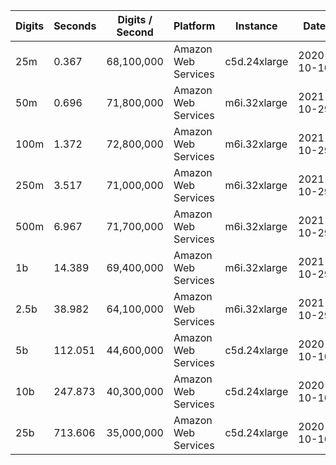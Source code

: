 | Digits | Seconds | Digits / Second | Platform | Instance | Date | Files |
| ------ | ------- | --------------- | -------- | -------- | ---- | ----- |
| 25m | 0.367 | 68,100,000 | Amazon Web Services | c5d.24xlarge | 2020-10-10 | [cfg](../Amazon%20Web%20Services/c5d.24xlarge/Zeta%282%29%20%5BDirect%5D/Zeta%282%29%20-%2020201010-104123.cfg) [out](../Amazon%20Web%20Services/c5d.24xlarge/Zeta%282%29%20%5BDirect%5D/Zeta%282%29%20-%2020201010-104123.out) [txt](../Amazon%20Web%20Services/c5d.24xlarge/Zeta%282%29%20%5BDirect%5D/Zeta%282%29%20-%2020201010-104123.txt) |
| 50m | 0.696 | 71,800,000 | Amazon Web Services | m6i.32xlarge | 2021-10-29 | [cfg](../Amazon%20Web%20Services/m6i.32xlarge/Zeta%282%29%20%5BDirect%5D/Zeta%282%29%20-%2020211029-160552.cfg) [out](../Amazon%20Web%20Services/m6i.32xlarge/Zeta%282%29%20%5BDirect%5D/Zeta%282%29%20-%2020211029-160552.out) [txt](../Amazon%20Web%20Services/m6i.32xlarge/Zeta%282%29%20%5BDirect%5D/Zeta%282%29%20-%2020211029-160552.txt) |
| 100m | 1.372 | 72,800,000 | Amazon Web Services | m6i.32xlarge | 2021-10-29 | [cfg](../Amazon%20Web%20Services/m6i.32xlarge/Zeta%282%29%20%5BDirect%5D/Zeta%282%29%20-%2020211029-160558.cfg) [out](../Amazon%20Web%20Services/m6i.32xlarge/Zeta%282%29%20%5BDirect%5D/Zeta%282%29%20-%2020211029-160558.out) [txt](../Amazon%20Web%20Services/m6i.32xlarge/Zeta%282%29%20%5BDirect%5D/Zeta%282%29%20-%2020211029-160558.txt) |
| 250m | 3.517 | 71,000,000 | Amazon Web Services | m6i.32xlarge | 2021-10-29 | [cfg](../Amazon%20Web%20Services/m6i.32xlarge/Zeta%282%29%20%5BDirect%5D/Zeta%282%29%20-%2020211029-160617.cfg) [out](../Amazon%20Web%20Services/m6i.32xlarge/Zeta%282%29%20%5BDirect%5D/Zeta%282%29%20-%2020211029-160617.out) [txt](../Amazon%20Web%20Services/m6i.32xlarge/Zeta%282%29%20%5BDirect%5D/Zeta%282%29%20-%2020211029-160617.txt) |
| 500m | 6.967 | 71,700,000 | Amazon Web Services | m6i.32xlarge | 2021-10-29 | [cfg](../Amazon%20Web%20Services/m6i.32xlarge/Zeta%282%29%20%5BDirect%5D/Zeta%282%29%20-%2020211029-171822.cfg) [out](../Amazon%20Web%20Services/m6i.32xlarge/Zeta%282%29%20%5BDirect%5D/Zeta%282%29%20-%2020211029-171822.out) [txt](../Amazon%20Web%20Services/m6i.32xlarge/Zeta%282%29%20%5BDirect%5D/Zeta%282%29%20-%2020211029-171822.txt) |
| 1b | 14.389 | 69,400,000 | Amazon Web Services | m6i.32xlarge | 2021-10-29 | [cfg](../Amazon%20Web%20Services/m6i.32xlarge/Zeta%282%29%20%5BDirect%5D/Zeta%282%29%20-%2020211029-171840.cfg) [out](../Amazon%20Web%20Services/m6i.32xlarge/Zeta%282%29%20%5BDirect%5D/Zeta%282%29%20-%2020211029-171840.out) [txt](../Amazon%20Web%20Services/m6i.32xlarge/Zeta%282%29%20%5BDirect%5D/Zeta%282%29%20-%2020211029-171840.txt) |
| 2.5b | 38.982 | 64,100,000 | Amazon Web Services | m6i.32xlarge | 2021-10-29 | [cfg](../Amazon%20Web%20Services/m6i.32xlarge/Zeta%282%29%20%5BDirect%5D/Zeta%282%29%20-%2020211029-203158.cfg) [out](../Amazon%20Web%20Services/m6i.32xlarge/Zeta%282%29%20%5BDirect%5D/Zeta%282%29%20-%2020211029-203158.out) [txt](../Amazon%20Web%20Services/m6i.32xlarge/Zeta%282%29%20%5BDirect%5D/Zeta%282%29%20-%2020211029-203158.txt) |
| 5b | 112.051 | 44,600,000 | Amazon Web Services | c5d.24xlarge | 2020-10-10 | [cfg](../Amazon%20Web%20Services/c5d.24xlarge/Zeta%282%29%20%5BDirect%5D/Zeta%282%29%20-%2020201010-221717.cfg) [out](../Amazon%20Web%20Services/c5d.24xlarge/Zeta%282%29%20%5BDirect%5D/Zeta%282%29%20-%2020201010-221717.out) [txt](../Amazon%20Web%20Services/c5d.24xlarge/Zeta%282%29%20%5BDirect%5D/Zeta%282%29%20-%2020201010-221717.txt) |
| 10b | 247.873 | 40,300,000 | Amazon Web Services | c5d.24xlarge | 2020-10-10 | [cfg](../Amazon%20Web%20Services/c5d.24xlarge/Zeta%282%29%20%5BDirect%5D/Zeta%282%29%20-%2020201010-222154.cfg) [out](../Amazon%20Web%20Services/c5d.24xlarge/Zeta%282%29%20%5BDirect%5D/Zeta%282%29%20-%2020201010-222154.out) [txt](../Amazon%20Web%20Services/c5d.24xlarge/Zeta%282%29%20%5BDirect%5D/Zeta%282%29%20-%2020201010-222154.txt) |
| 25b | 713.606 | 35,000,000 | Amazon Web Services | c5d.24xlarge | 2020-10-10 | [cfg](../Amazon%20Web%20Services/c5d.24xlarge/Zeta%282%29%20%5BDirect%5D/Zeta%282%29%20-%2020201010-223459.cfg) [out](../Amazon%20Web%20Services/c5d.24xlarge/Zeta%282%29%20%5BDirect%5D/Zeta%282%29%20-%2020201010-223459.out) [txt](../Amazon%20Web%20Services/c5d.24xlarge/Zeta%282%29%20%5BDirect%5D/Zeta%282%29%20-%2020201010-223459.txt) |
